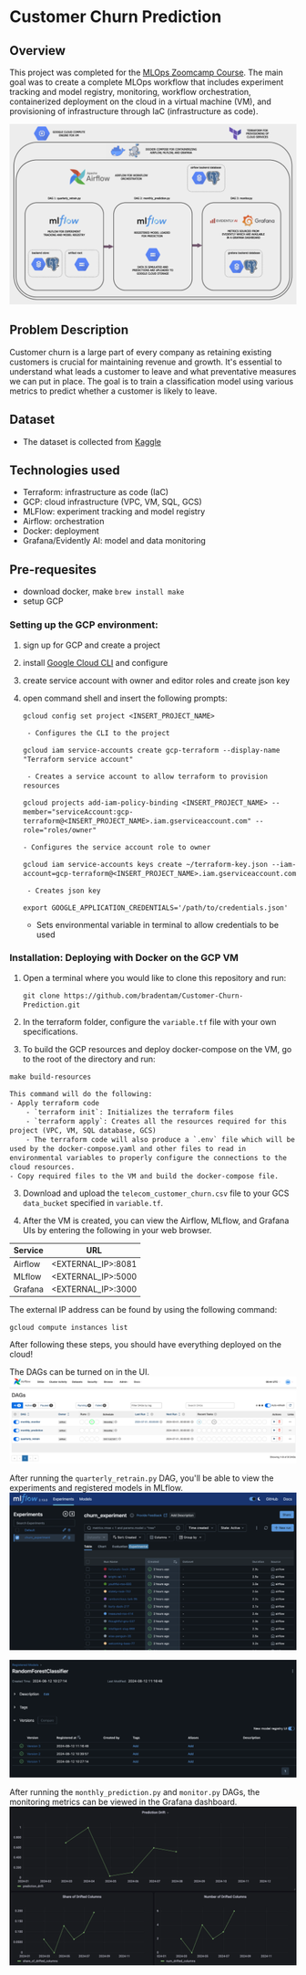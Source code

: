 # Customer Churn Prediction

## Overview

This project was completed for the [MLOps Zoomcamp Course](https://github.com/DataTalksClub/mlops-zoomcamp/tree/main). The main goal was to create a complete MLOps workflow that includes experiment tracking and model registry, monitoring, workflow orchestration, containerized deployment on the cloud in a virtual machine (VM), and provisioning of infrastructure through IaC (infrastructure as code).

![image info](./images/architecture.png)

## Problem Description

Customer churn is a large part of every company as retaining existing customers is crucial for maintaining revenue and growth. It's essential to understand what leads a customer to leave and what preventative measures we can put in place. The goal is to train a classification model using various metrics to predict whether a customer is likely to leave. 

## Dataset

- The dataset is collected from [Kaggle](https://www.kaggle.com/datasets/shilongzhuang/telecom-customer-churn-by-maven-analytics?resource=download)


## Technologies used

- Terraform: infrastructure as code (IaC)
- GCP: cloud infrastructure (VPC, VM, SQL, GCS)
- MLFlow: experiment tracking and model registry
- Airflow: orchestration
- Docker: deployment
- Grafana/Evidently AI: model and data monitoring

## Pre-requesites

- download docker, make ```brew install make```
- setup GCP

### Setting up the GCP environment:

1. sign up for GCP and create a project
2. install [Google Cloud CLI](https://cloud.google.com/sdk/docs/install-sdk) and configure
3. create service account with owner and editor roles and create json key
4. open command shell and insert the following prompts: 

    ```shell
    gcloud config set project <INSERT_PROJECT_NAME>
    ```

        - Configures the CLI to the project


    ```shell
    gcloud iam service-accounts create gcp-terraform --display-name "Terraform service account" 
    ```

        - Creates a service account to allow terraform to provision resources


    ```shell
    gcloud projects add-iam-policy-binding <INSERT_PROJECT_NAME> --member="serviceAccount:gcp-terraform@<INSERT_PROJECT_NAME>.iam.gserviceaccount.com" --role="roles/owner"
    ```

       - Configures the service account role to owner


    ```shell
    gcloud iam service-accounts keys create ~/terraform-key.json --iam-account=gcp-terraform@<INSERT_PROJECT_NAME>.iam.gserviceaccount.com
    ```

        - Creates json key


    ```shell
    export GOOGLE_APPLICATION_CREDENTIALS='/path/to/credentials.json'
    ```

    - Sets environmental variable in terminal to allow credentials to be used

        
### Installation: Deploying with Docker on the GCP VM

1. Open a terminal where you would like to clone this repository and run:

    ```shell
    git clone https://github.com/bradentam/Customer-Churn-Prediction.git
    ```

1. In the terraform folder, configure the `variable.tf` file with your own specifications.

2. To build the GCP resources and deploy docker-compose on the VM, go to the root of the directory and run:

```shell
make build-resources
```

    This command will do the following:
    - Apply terraform code
        - `terraform init`: Initializes the terraform files
        - `terraform apply`: Creates all the resources required for this project (VPC, VM, SQL database, GCS)
        - The terraform code will also produce a `.env` file which will be used by the docker-compose.yaml and other files to read in environmental variables to properly configure the connections to the cloud resources.
    - Copy required files to the VM and build the docker-compose file.

3. Download and upload the `telecom_customer_churn.csv` file to your GCS `data_bucket` specified in `variable.tf`.

4. After the VM is created, you can view the Airflow, MLflow, and Grafana UIs by entering the following in your web browser.  

| Service | URL                | 
|---------|--------------------|
| Airflow | <EXTERNAL_IP>:8081 | 
| MLflow  | <EXTERNAL_IP>:5000 | 
| Grafana | <EXTERNAL_IP>:3000 | 

The external IP address can be found by using the following command:
```shell
gcloud compute instances list
```

After following these steps, you should have everything deployed on the cloud!

The DAGs can be turned on in the UI.
![image info](./images/airflow.png)

After running the `quarterly_retrain.py` DAG, you'll be able to view the experiments and registered models in MLflow.
![image info](./images/mlflow_experiments.png)  

![image info](./images/mlflow_registry.png)

After running the `monthly_prediction.py` and `monitor.py` DAGs, the monitoring metrics can be viewed in the Grafana dashboard.
![image info](./images/grafana.png)
